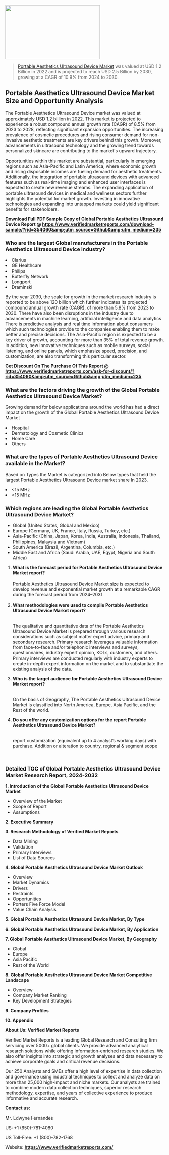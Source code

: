<img src="https://ffe5etoiles.com/wp-content/uploads/2024/12/MST1-300x171.png" alt="" width="300" height="171" class="alignnone size-medium wp-image-20088" /><blockquote><p><p><a href="https://www.verifiedmarketreports.com/download-sample/?rid=354060&utm_source=Github&utm_medium=235" target="_blank">Portable Aesthetics Ultrasound Device Market</a> was valued at USD 1.2 Billion in 2022 and is projected to reach USD 2.5 Billion by 2030, growing at a CAGR of 10.9% from 2024 to 2030.</p></blockquote><p><h2>Portable Aesthetics Ultrasound Device Market Size and Opportunity Analysis</h2><p>The Portable Aesthetics Ultrasound Device market was valued at approximately USD 1.2 billion in 2022. This market is projected to experience a robust compound annual growth rate (CAGR) of 8.5% from 2023 to 2028, reflecting significant expansion opportunities. The increasing prevalence of cosmetic procedures and rising consumer demand for non-invasive aesthetic treatments are key drivers behind this growth. Moreover, advancements in ultrasound technology and the growing trend towards personalized skincare are contributing to the market's upward trajectory.</p><p>Opportunities within this market are substantial, particularly in emerging regions such as Asia-Pacific and Latin America, where economic growth and rising disposable incomes are fueling demand for aesthetic treatments. Additionally, the integration of portable ultrasound devices with advanced features such as real-time imaging and enhanced user interfaces is expected to create new revenue streams. The expanding application of portable ultrasound devices in medical and wellness sectors further highlights the potential for market growth. Investing in innovative technologies and expanding into untapped markets could yield significant benefits for stakeholders.</p></p><p class=""><strong>Download Full PDF Sample Copy of Global Portable Aesthetics Ultrasound Device Report @ <a href="https://www.verifiedmarketreports.com/download-sample/?rid=354060&amp;utm_source=Github&amp;utm_medium=235" target="_blank">https://www.verifiedmarketreports.com/download-sample/?rid=354060&amp;utm_source=Github&amp;utm_medium=235</a></strong></p><h3 id="" class="">Who are the largest Global manufacturers in the Portable Aesthetics Ultrasound Device industry?</h3><p><li>Clarius</li><li> GE Healthcare</li><li> Philips</li><li> Butterfly Network</li><li> Longport</li><li> Draminski</li></p><div class=""><div class="" dir="" data-message-author-role="" data-message-id="" data-message-model-slug=""><div class=""><div class=""><div class=""><div class="" dir="" data-message-author-role="" data-message-id="" data-message-model-slug=""><div class=""><div class=""><p>By the year 2030, the scale for growth in the market research industry is reported to be above 120 billion which further indicates its projected compound annual growth rate (CAGR), of more than 5.8% from 2023 to 2030. There have also been disruptions in the industry due to advancements in machine learning, artificial intelligence and data analytics There is predictive analysis and real time information about consumers which such technologies provide to the companies enabling them to make better and precise decisions. The Asia-Pacific region is expected to be a key driver of growth, accounting for more than 35% of total revenue growth. In addition, new innovative techniques such as mobile surveys, social listening, and online panels, which emphasize speed, precision, and customization, are also transforming this particular sector.</p><p><strong>Get Discount On The Purchase Of This Report @&nbsp; <a href="https://www.verifiedmarketreports.com/ask-for-discount/?rid=354060&amp;utm_source=Github&amp;utm_medium=235" target="_blank">https://www.verifiedmarketreports.com/ask-for-discount/?rid=354060&amp;utm_source=Github&amp;utm_medium=235</a></strong></p></div></div></div></div></div></div></div></div><h3 id="" class="">What are the factors driving the growth of the Global Portable Aesthetics Ultrasound Device Market?</h3><p id="" class="">Growing demand for below applications around the world has had a direct impact on the growth of the Global Portable Aesthetics Ultrasound Device Market</p><p id="" class=""><li>Hospital</li><li> Dermatology and Cosmetic Clinics</li><li> Home Care</li><li> Others</li></p><h3 id="" class="">What are the types of Portable Aesthetics Ultrasound Device available in the Market?</h3><p id="" class="">Based on Types the Market is categorized into Below types that held the largest Portable Aesthetics Ultrasound Device market share In 2023.</p><p id="" class=""><li><15 MHz</li><li> >15 MHz</li></p><h3 id="" class="">Which regions are leading the Global Portable Aesthetics Ultrasound Device Market?</h3><ul><li>Global (United States, Global and Mexico)</li><li>Europe (Germany, UK, France, Italy, Russia, Turkey, etc.)</li><li>Asia-Pacific (China, Japan, Korea, India, Australia, Indonesia, Thailand, Philippines, Malaysia and Vietnam)</li><li>South America (Brazil, Argentina, Columbia, etc.)</li><li>Middle East and Africa (Saudi Arabia, UAE, Egypt, Nigeria and South Africa)</li></ul><p><ol><li><strong>What is the forecast period for Portable Aesthetics Ultrasound Device Market report?<br /></strong><br /><span data-sheets-root="1" data-sheets-value="{&quot;1&quot;:2,&quot;2&quot;:&quot;XXXX size is expected to develop revenue and exponential market growth at a remarkable CAGR during the forecast period from 2024&ndash;2030.&quot;}" data-sheets-userformat="{&quot;2&quot;:12674,&quot;4&quot;:{&quot;1&quot;:2,&quot;2&quot;:16776960},&quot;10&quot;:2,&quot;11&quot;:0,&quot;15&quot;:&quot;Arial&quot;,&quot;16&quot;:12}">Portable Aesthetics Ultrasound Device Market size is expected to develop revenue and exponential market growth at a remarkable CAGR during the forecast period from 2024&ndash;2031.</span><br /><br /></li><li><strong>What methodologies were used to compile Portable Aesthetics Ultrasound Device Market report?<br /><br /></strong><p>The qualitative and quantitative data of the&nbsp;Portable Aesthetics Ultrasound Device Market is prepared through various research considerations such as subject matter expert advice, primary and secondary research. Primary research leverages valuable information from face-to-face and/or telephonic interviews and surveys, questionnaires, industry expert opinion, KOLs, customers, and others. Primary interviews are conducted regularly with industry experts to create in-depth expert information on the market and to substantiate the existing analysis of the data.&nbsp;</p></li><li><strong>Who is the target audience for Portable Aesthetics Ultrasound Device Market report?<br /><br /></strong><p>On the basis of Geography, The&nbsp;Portable Aesthetics Ultrasound Device Market is classified into North America, Europe, Asia Pacific, and the Rest of the world.</p></li><li><strong>Do you offer any customization options for the report Portable Aesthetics Ultrasound Device Market?<br /><br /></strong><p>report customization (equivalent up to 4 analyst&rsquo;s working days) with purchase. Addition or alteration to country, regional &amp; segment scope</p><p>&nbsp;</p></li></ol></p><h3 id="" class="">Detailed TOC of Global Portable Aesthetics Ultrasound Device Market Research Report, 2024-2032</h3><p id="" class=""><strong>1. Introduction of the Global Portable Aesthetics Ultrasound Device Market</strong></p><ul><li>Overview of the Market</li><li>Scope of Report</li><li>Assumptions</li></ul><p id="" class=""><strong>2. Executive Summary</strong></p><p id="" class=""><strong>3. Research Methodology of&nbsp;Verified Market Reports</strong></p><ul><li>Data Mining</li><li>Validation</li><li>Primary Interviews</li><li>List of Data Sources</li></ul><p id="" class=""><strong>4. Global Portable Aesthetics Ultrasound Device Market Outlook</strong></p><ul><li>Overview</li><li>Market Dynamics</li><li>Drivers</li><li>Restraints</li><li>Opportunities</li><li>Porters Five Force Model</li><li>Value Chain Analysis</li></ul><p id="" class=""><strong>5. Global Portable Aesthetics Ultrasound Device Market, By&nbsp;Type</strong></p><p id="" class=""><strong>6. Global Portable Aesthetics Ultrasound Device Market, By Application</strong></p><p id="" class=""><strong>7. Global Portable Aesthetics Ultrasound Device Market, By Geography</strong></p><ul><li>Global</li><li>Europe</li><li>Asia Pacific</li><li>Rest of the World</li></ul><p id="" class=""><strong>8. Global Portable Aesthetics Ultrasound Device Market Competitive Landscape</strong></p><ul><li>Overview</li><li>Company Market Ranking</li><li>Key Development Strategies</li></ul><p id="" class=""><strong>9. Company Profiles</strong></p><p id="" class=""><strong>10. Appendix</strong></p><p id="" class=""><strong>About Us: Verified Market Reports</strong></p><p id="" class="">Verified Market Reports is a leading Global Research and Consulting firm servicing over 5000+ global clients. We provide advanced analytical research solutions while offering information-enriched research studies. We also offer insights into strategic and growth analyses and data necessary to achieve corporate goals and critical revenue decisions.</p><p id="" class="">Our 250 Analysts and SMEs offer a high level of expertise in data collection and governance using industrial techniques to collect and analyze data on more than 25,000 high-impact and niche markets. Our analysts are trained to combine modern data collection techniques, superior research methodology, expertise, and years of collective experience to produce informative and accurate research.</p><p id="" class=""><strong>Contact us:</strong></p><p id="" class="">Mr. Edwyne Fernandes</p><p id="" class="">US: +1 (650)-781-4080</p><p id="" class="">US Toll-Free: +1 (800)-782-1768</p><p id="" class="">Website: <a target="" data-test-app-aware-link=""><strong>https://www.verifiedmarketreports.com/</strong></a></p>
